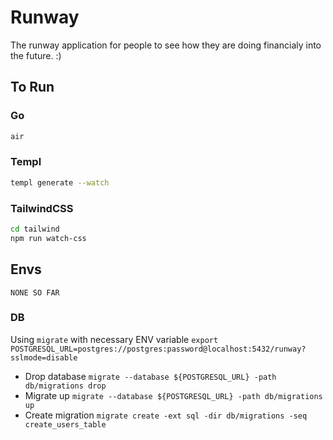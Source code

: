 # Runway

The runway application for people to see how they are doing financialy into the future. :)

## To Run

### Go

```bash
air
```

### Templ

```bash
templ generate --watch
```

### TailwindCSS

```bash
cd tailwind
npm run watch-css
```

## Envs

```
NONE SO FAR
```


### DB

Using `migrate` with necessary ENV variable `export POSTGRESQL_URL=postgres://postgres:password@localhost:5432/runway?sslmode=disable`

- Drop database `migrate --database ${POSTGRESQL_URL} -path db/migrations drop` 
- Migrate up `migrate --database ${POSTGRESQL_URL} -path db/migrations up` 
- Create migration `migrate create -ext sql -dir db/migrations -seq create_users_table`
